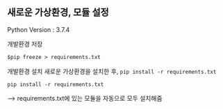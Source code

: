 ## 새로운 가상환경, 모듈 설정

Python Version : 3.7.4

개발환경 저장

```html
$pip freeze > requirements.txt
```



개발환경 설치
새로운 가상환경을 설치한 후,
`pip install -r requirements.txt`

```
pip install -r requirements.txt
```

--&gt; requirements.txt에 있는 모듈을 자동으로 모두 설치해줌
